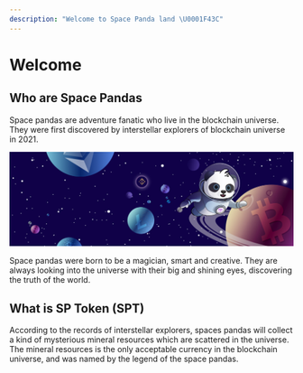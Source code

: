 ```yaml
---
description: "Welcome to Space Panda land \U0001F43C"
---
```


# Welcome

## Who are Space Pandas

Space pandas are adventure fanatic who live in the blockchain universe.  They were first discovered by interstellar explorers of blockchain universe in 2021.

![](.gitbook/assets/banner.png)

Space pandas were born to be a magician, smart and creative. They are always looking into the universe with their big and shining eyes,  discovering the truth of the world.

## What is SP Token \(SPT\)

According to the records of interstellar explorers,  spaces pandas will collect a kind of mysterious mineral resources which are scattered in the universe. The mineral resources is the only acceptable currency in the blockchain universe, and was named by the legend of the space pandas.

